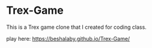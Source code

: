 # Trex-Game
This is a Trex game clone that I created for coding class.
 
play here: https://beshalaby.github.io/Trex-Game/ 